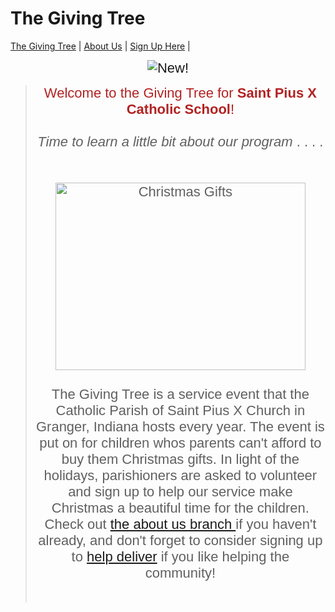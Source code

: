 <!DOCTYPE html>
# The Giving Tree
<html>
<head>
  <title>The Giving Tree</title>
<link href="StyleSheet.css" rel="stylesheet"> 
</head>
<body>
<p></p>
 <nav>
  <a href="https://github.com/alexiskintzele/The-Giving-Tree/blob/main/README.md">The Giving Tree</a> |
  <a href="https://github.com/alexiskintzele/The-Giving-Tree/blob/About/README.md">About Us</a> |
  <a href="https://github.com/alexiskintzele/The-Giving-Tree/blob/deliver/README.md">Sign Up Here</a> |
</nav>
<p style="text-align: center;"><span style="font-size:22px;"><span style="font-family:arial,helvetica,sans-serif;"><img alt="New!" id="_x0000_i1025" src="new5.gif" /></span></span><strong><span style="font-size:36px;"><span style="font-family:courier new,courier,monospace;"></span></span></strong></p>
<p style="text-align: center;"></p>
<blockquote>
<p style="text-align: center;"><span style="font-size:22px;"><span style="font-family:arial,helvetica,sans-serif;"><span style="color:#B22222;">Welcome to the Giving Tree for <strong>Saint Pius X Catholic School</strong>!</span><br />
<br />
<em>Time to learn a little bit about our program</em> . . . .<br />
<br />
<br />
<img src= https://www.flickr.com/photos/30478819@N08/50656940087 alt="Christmas Gifts" width="400" height="300"<br />
<br />
<br />
The Giving Tree is a service event that the Catholic Parish of Saint Pius X Church in Granger, Indiana hosts every year. The event is put on for children whos parents can't afford to buy them Christmas gifts. In light of the holidays, parishioners are asked to volunteer and sign up to help our service make Christmas a beautiful time for the children. Check out <a href="https://github.com/alexiskintzele/The-Giving-Tree/blob/About/README.md"> the about us branch </a>if you haven&#39;t already, and don&#39;t forget to consider signing up to <a href= "https://github.com/alexiskintzele/The-Giving-Tree/blob/deliver/README.md"> help deliver</a> if you like helping the community!</span></span><br />
<br />
<br />
<!--[endif]--><o:p></o:p></p>
</blockquote>
</body>
<br />
<br />
<!--[endif]--><o:p></o:p></p>
</blockquote>
</body>
</html>
